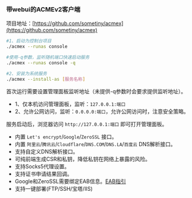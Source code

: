 
### 带webui的ACMEv2客户端

项目地址：[https://github.com/sometiny/acmex](https://github.com/sometiny/acmex)

```bash
#1、启动为控制台项目
./acmex --runas console

#使用-q参数，监听随机端口快速启动服务
./acmex --runas console -q

#2、安装为系统服务
./acmex --install-as [服务名称]
```
首次运行需要设置管理面板监听地址（未提供-q参数时会要求提供监听地址）。

* 1、仅本机访问管理面板，监听：`127.0.0.1:端口`
* 2、允许公网访问，监听：`0.0.0.0:端口`，允许公网访问时，注意安全策略。

服务启动后，浏览器访问 `http://127.0.0.1:端口` 即可打开管理面板。

* 内置 `Let's encrypt`/`Google`/`ZeroSSL` 接口。
* 内置 `阿里云`/`腾讯云`/`Cloudflare`/`DNS.COM`/`DNS.LA`/`百度云` DNS解析接口。
* 支持自定义DNS解析接口。
* 可纯前端生成CSR和私钥，降低私钥在网络上暴露的风险。
* 支持Socks5代理设置。
* 支持证书申请结果回调。
* Google和ZeroSSL需要绑定EAB信息。[EAB指引](https://bkssl.com/document/acmev2-eab.html)
* 支持一键部署(FTP/SSH/宝塔/IIS)